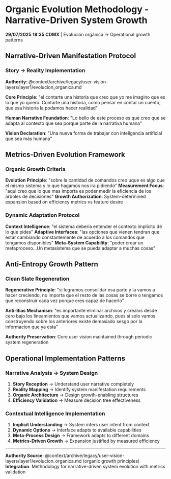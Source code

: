 # Organic Evolution Methodology - Narrative-Driven System Growth

**29/07/2025 18:35 CDMX** | Evolución orgánica → Operational growth patterns

## Narrative-Driven Manifestation Protocol

### Story → Reality Implementation
**Authority**: @context/archive/legacy/user-vision-layers/layer1/evolucion_organica.md

**Core Principle**: "el contarte una historia que creo que yo me imagino que es lo que yo quiero. Contarte una historia, como pensar en contar un cuento, que esa historia la podamos hacer realidad"

**Human Narrative Foundation**: "Lo bello de este proceso es que creo que se adapta al contexto que sea porque parte de la narrativa humana"

**Vision Declaration**: "Una nueva forma de trabajar con inteligencia artificial que sea más humana"

## Metrics-Driven Evolution Framework

### Organic Growth Criteria
**Evolution Principle**: "sobre la cantidad de comandos creo uque es algo que el mismo sistema y lo que hagamos nos ira pidiendo"
**Measurement Focus**: "aqui creo que lo que mas importa es poder medir la eficiencia de los arboles de decisiones"
**Growth Authorization**: System-determined expansion based on efficiency metrics vs feature desire

### Dynamic Adaptation Protocol  
**Context Intelligence**: "el sistema debería entender el contexto implícito de lo que pides"
**Adaptive Interfaces**: "las opciones que vienen tendran que estar cambiando constantemente de acuerdo a los comandos que tengamos disponibles"
**Meta-System Capability**: "poder crear un metaproceso...Un metasistema que se pueda adaptar a muchas cosas"

## Anti-Entropy Growth Pattern

### Clean Slate Regeneration
**Regenerative Principle**: "si logramos consolidar esa parte y la vamos a hacer creciendo, no importa que el resto de las cosas se borre o tengamos que reconstruir cada vez porque eres capaz de hacerlo"

**Anti-Bias Mechanism**: "es importante eliminar archivos y crealos desde cero bajo los lineamientos que vamos actualizando, pues si solo vamos construyendo sobre los anteriores existe demasiado sesgo por la informacion que ya esta"

**Authority Preservation**: Core user vision maintained through periodic system regeneration

## Operational Implementation Patterns

### Narrative Analysis → System Design
1. **Story Reception** → Understand user narrative completely
2. **Reality Mapping** → Identify system manifestation requirements  
3. **Organic Architecture** → Design growth-enabling structures
4. **Efficiency Validation** → Measure decision tree effectiveness

### Contextual Intelligence Implementation
1. **Implicit Understanding** → System infers user intent from context
2. **Dynamic Options** → Interface adapts to available capabilities
3. **Meta-Process Design** → Framework adapts to different domains
4. **Metrics-Driven Growth** → Expansion justified by measured efficiency

---

**Authority Source**: @context/archive/legacy/user-vision-layers/layer1/evolucion_organica.md (organic growth principles)
**Integration**: Methodology for narrative-driven system evolution with metrics validation